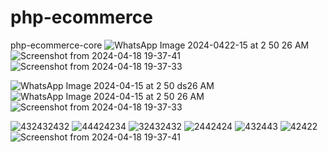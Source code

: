 # php-ecommerce
php-ecommerce-core
![WhatsApp Image 2024-0422-15 at 2 50 26 AM](https://github.com/100ASSASSIN/php-ecommerce/assets/127267168/c4b4c39b-3890-4b0f-978f-624bde46f6f2)![Screenshot from 2024-04-18 19-37-41](https://github.com/100ASSASSIN/php-ecommerce/assets/127267168/53110f89-9347-47b5-a3a9-21dd19e661d3)
![Screenshot from 2024-04-18 19-37-33](https://github.com/100ASSASSIN/php-ecommerce/assets/127267168/ed4b1b9f-1c57-4235-9e92-fe8930b89daa)

![WhatsApp Image 2024-04-15 at 2 50 ds26 AM](https://github.com/100ASSASSIN/php-ecommerce/assets/127267168/56082e9d-12f7-4f1b-927b-75f66dab3a84)
![WhatsApp Image 2024-04-15 at 2 50 26 AM](https://github.com/100ASSASSIN/php-ecommerce/assets/127267168/ff774c68-a611-425c-b22b-83d3e3968689)![Screenshot from 2024-04-18 19-37-33](https://github.com/100ASSASSIN/php-ecommerce/assets/127267168/488f6c92-af6b-4687-81bd-3d3cbd6bd92d)

![432432432](https://github.com/100ASSASSIN/php-ecommerce/assets/127267168/6fd9e391-c87f-47e0-b73c-a28c5b921694)
![44424234](https://github.com/100ASSASSIN/php-ecommerce/assets/127267168/70f742a9-f300-4a17-aa02-d070e898f783)
![32432432](https://github.com/100ASSASSIN/php-ecommerce/assets/127267168/231acc4b-dfb3-4742-af6a-618f1318533d)
![2442424](https://github.com/100ASSASSIN/php-ecommerce/assets/127267168/a318ba83-8df2-4f64-9629-a30b4b913eff)
![432443](https://github.com/100ASSASSIN/php-ecommerce/assets/127267168/d65137d4-f00c-4bd5-9c37-81849528e634)
![42422](https://github.com/100ASSASSIN/php-ecommerce/assets/127267168/68f29ccf-f1d2-4e79-809b-bbadab5af32e)
![Screenshot from 2024-04-18 19-37-41](https://github.com/100ASSASSIN/php-ecommerce/assets/127267168/6c7307cd-8175-44be-8664-32dcb34cf6d3)
